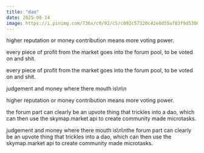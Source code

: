 ```yaml
---
title: "dao"
date: 2025-08-14
image: https://i.pinimg.com/736x/c0/92/c5/c092c57320c42e8d55af83f9d5306314.jpg
---
```


higher reputation or money contribution means more voting power.

every piece of profit from the market goes into the forum pool, to be voted on and shit.

every piece of profit from the market goes into the forum pool, to be voted on and shit.

judgement and money where there mouth is\n\n

higher reputation or money contribution means more voting power.

the forum part can clearly be an upvote thing that trickles into a dao, which can then use the skymap.market api to create community made microtasks.

judgement and money where there mouth is\n\nthe forum part can clearly be an upvote thing that trickles into a dao, which can then use the skymap.market api to create community made microtasks.
